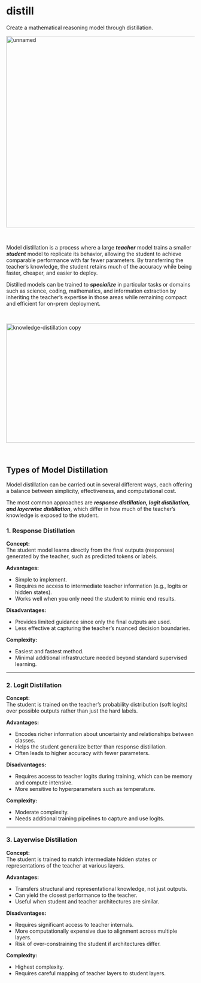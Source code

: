 # distill
Create a mathematical reasoning model through distillation.

<img width="512" height="512" alt="unnamed" src="https://github.com/user-attachments/assets/f9965896-2f3c-44a5-bc78-70a574fb3fd8" />

<p>&nbsp;</p>  

Model distillation is a process where a large ***teacher*** model trains a smaller ***student*** model to replicate its behavior, allowing the student to achieve comparable performance with far fewer parameters. By transferring the teacher’s knowledge, the student retains much of the accuracy while being faster, cheaper, and easier to deploy.

Distilled models can be trained to ***specialize*** in particular tasks or domains such as science, coding, mathematics, and information extraction by inheriting the teacher’s expertise in those areas while remaining compact and efficient for on-prem deployment.

<p>&nbsp;</p>

<img width="768" height="319" alt="knowledge-distillation copy" src="https://github.com/user-attachments/assets/bec18a80-6390-41ff-aa44-12ed47d3ab36" />

<p>&nbsp;</p>

## Types of Model Distillation

Model distillation can be carried out in several different ways, each offering a balance between simplicity, effectiveness, and computational cost.  

The most common approaches are ***response distillation, logit distillation, and layerwise distillation***, which differ in how much of the teacher’s knowledge is exposed to the student.  
  



### 1. Response Distillation
**Concept:**  
The student model learns directly from the final outputs (responses) generated by the teacher, such as predicted tokens or labels.  

**Advantages:**  
- Simple to implement.  
- Requires no access to intermediate teacher information (e.g., logits or hidden states).  
- Works well when you only need the student to mimic end results.  

**Disadvantages:**  
- Provides limited guidance since only the final outputs are used.  
- Less effective at capturing the teacher’s nuanced decision boundaries.  

**Complexity:**  
- Easiest and fastest method.  
- Minimal additional infrastructure needed beyond standard supervised learning.  

---

### 2. Logit Distillation
**Concept:**  
The student is trained on the teacher’s probability distribution (soft logits) over possible outputs rather than just the hard labels.  

**Advantages:**  
- Encodes richer information about uncertainty and relationships between classes.  
- Helps the student generalize better than response distillation.  
- Often leads to higher accuracy with fewer parameters.  

**Disadvantages:**  
- Requires access to teacher logits during training, which can be memory and compute intensive.  
- More sensitive to hyperparameters such as temperature.  

**Complexity:**  
- Moderate complexity.  
- Needs additional training pipelines to capture and use logits.  

---

### 3. Layerwise Distillation
**Concept:**  
The student is trained to match intermediate hidden states or representations of the teacher at various layers.  

**Advantages:**  
- Transfers structural and representational knowledge, not just outputs.  
- Can yield the closest performance to the teacher.  
- Useful when student and teacher architectures are similar.  

**Disadvantages:**  
- Requires significant access to teacher internals.  
- More computationally expensive due to alignment across multiple layers.  
- Risk of over-constraining the student if architectures differ.  

**Complexity:**  
- Highest complexity.  
- Requires careful mapping of teacher layers to student layers.  
